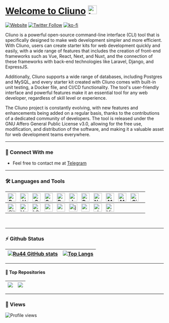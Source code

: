 
# [Welcome to Cliuno](https://raw.githubusercontent.com/ru44/How-to-break-the-law/main/HelloWorld.js) <img src="https://user-images.githubusercontent.com/1303154/88677602-1635ba80-d120-11ea-84d8-d263ba5fc3c0.gif" width="28px" alt="hi">

[![Website](https://img.shields.io/website?label=cliuno.github.io&style=for-the-badge&url=https%3A%2F%2Fcodestackr.com)](https://ru44.github.io)
[![Twitter Follow](https://img.shields.io/twitter/follow/CLIuno?color=1DA1F2&logo=twitter&style=for-the-badge)](https://twitter.com/intent/follow?original_referer=https%3A%2F%2Fgithub.com%2FRU44_Y&screen_name=CLIuno)
[![ko-fi](https://ko-fi.com/img/githubbutton_sm.svg)](https://ko-fi.com/ru44y)


Cliuno is a powerful open-source command-line interface (CLI) tool that is specifically designed to make web development simpler and more efficient. With Cliuno, users can create starter kits for web development quickly and easily, with a wide range of features that includes the creation of front-end frameworks such as Vue, React, Next, and Nuxt, and the connection of these frameworks with back-end technologies like Laravel, Django, and ExpressJS.

Additionally, Cliuno supports a wide range of databases, including Postgres and MySQL, and every starter kit created with Cliuno comes with built-in unit testing, a Docker file, and CI/CD functionality. The tool's user-friendly interface and powerful features make it an essential tool for any web developer, regardless of skill level or experience.

The Cliuno project is constantly evolving, with new features and enhancements being added on a regular basis, thanks to the contributions of a dedicated community of developers. The tool is released under the GNU Affero General Public License v3.0, allowing for the free use, modification, and distribution of the software, and making it a valuable asset for web development teams everywhere.


---
### 📴 Connect With me

- Feel free to contact me at [Telegram][Telegram]

---

### 🛠️ Languages and Tools

| <img align="left" alt="Bash" width="26px" src="https://raw.githubusercontent.com/jmnote/z-icons/master/svg/bash.svg" style="padding-right:10px;" /> <img align="left" alt="HTML5" width="26px" src="https://cdn.jsdelivr.net/gh/devicons/devicon/icons/html5/html5-original.svg" style="padding-right:10px;" /> <img align="left" alt="CSS3" width="26px" src="https://cdn.jsdelivr.net/gh/devicons/devicon/icons/css3/css3-original.svg" style="padding-right:10px;" /> <img align="left" alt="Sass" width="26px" src="https://cdn.jsdelivr.net/gh/devicons/devicon/icons/sass/sass-original.svg" style="padding-right:10px;" /> <img align="left" alt="Bootstrap" width="26px" src="https://raw.githubusercontent.com/jmnote/z-icons/master/svg/bootstrap.svg" style="padding-right:10px;" /> <img align="left" alt="JavaScript" width="26px" src="https://cdn.jsdelivr.net/gh/devicons/devicon/icons/javascript/javascript-original.svg" style="padding-right:10px;" /> <img align="left" alt="React" width="26px" src="https://cdn.jsdelivr.net/gh/devicons/devicon/icons/react/react-original.svg" style="padding-right:10px;" /> <img align="left" alt="Node.js" width="26px" src="https://cdn.jsdelivr.net/gh/devicons/devicon/icons/nodejs/nodejs-original.svg" style="padding-right:10px;" /> <img align="left" alt="MongoDB" width="26px" src="https://cdn.jsdelivr.net/gh/devicons/devicon/icons/mongodb/mongodb-original.svg" style="padding-right:10px;" /> <img align="left" alt="MySQL" width="26px" src="https://cdn.jsdelivr.net/gh/devicons/devicon/icons/mysql/mysql-original.svg" style="padding-right:10px;" /> <img align="left" alt="Git" width="26px" src="https://cdn.jsdelivr.net/gh/devicons/devicon/icons/git/git-original.svg" style="padding-right:10px;" /> |
|-------------------------------------------------------------------------------------------------------------------------------------------------------------------------------------------------------------------------------------------------------------------------------------------------------------------------------------------------------------------------------------------------------------------------------------------------------------------------------------------------------------------------------------------------------------------------------------------------------------------------------------------------------------------------------------------------------------------------------------------------------------------------------------------------------------------------------------------------------------------------------------------------------------------------------------------------------------------------------------------------------------------------------------------------------------------------------------------------------------------------------------------------------------------------------------------------------------------------------------------------------------------------------------------------------------------------------------------------------------------------------------------------------------------------------------------------------------------------------------------------------------------------------------------------------------------------------------------------------------------------------------------------------------------------------------------------------------------------------------------------------------------------------------------------------------------|
| <img align="left" alt="GitHub" width="26px" src="https://user-images.githubusercontent.com/3369400/139447912-e0f43f33-6d9f-45f8-be46-2df5bbc91289.png" style="padding-right:10px;" /> <img align="left" alt="Vue" width="26px" src="https://github.com/surmon-china/surmon-china/blob/main/icons/vue.svg" style="padding-right:10px;" /> <img align="left" alt="k8" width="26px" src="https://raw.githubusercontent.com/jmnote/z-icons/master/svg/kubernetes.svg" style="padding-right:10px;" /> <img align="left" alt="cpp" width="26px" src="https://raw.githubusercontent.com/jmnote/z-icons/master/svg/cpp.svg" style="padding-right:10px;" /> <img align="left" alt="csharp" width="26px" src="https://raw.githubusercontent.com/jmnote/z-icons/master/svg/csharp.svg" style="padding-right:10px;" /> <img align="left" alt="java" width="26px" src="https://raw.githubusercontent.com/jmnote/z-icons/master/svg/java.svg" style="padding-right:10px;" /> <img align="left" alt="python" width="26px" src="https://raw.githubusercontent.com/jmnote/z-icons/master/svg/python.svg" style="padding-right:10px;" /> <img align="left" alt="php" width="26px" src="https://raw.githubusercontent.com/jmnote/z-icons/master/svg/php.svg" style="padding-right:10px;" /> <img align="left" alt="Visual Studio Code" width="26px" src="https://cdn.jsdelivr.net/gh/devicons/devicon/icons/vscode/vscode-original.svg" style="padding-right:10px;" />                                                                                                                                                                                                                                                                                                                                                                                      |

<br />

---

### ⚡ Github Status

| [![Ru44 GitHub stats](https://github-readme-stats.vercel.app/api?username=ru44&show_icons=true&bg_color=09131B&text_color=ffffff&border_color=0c1a25)](https://github.com/ru44)      | [![Top Langs](https://github-readme-stats.vercel.app/api/top-langs/?username=ru44&layout=compact&bg_color=09131B&text_color=ffffff&border_color=0c1a25)](https://github.com/ru44) |
| ----------- | ----------- |

---

#### 🥇 Top Repositories
 | <img align="center" src="https://github-readme-stats.vercel.app/api/pin/?username=ru44&repo=All-In-One-Cli&show_icons=true&bg_color=09131B&text_color=ffffff&border_color=0c1a25" /> | <img align="center" src="https://github-readme-stats.vercel.app/api/pin/?username=ru44&repo=ru44.github.io&show_icons=true&bg_color=09131B&text_color=ffffff&border_color=0c1a25" /> |
|--------------------------------------------------------------------------------------------------------------------------------------------------------------------------------------|--------------------------------------------------------------------------------------------------------------------------------------------------------------------------------------|


[website]: https://cliuno.github.io
[Telegram]: https://t.me/RuM_Y

----
### 👀 Views
![Profile views](http://profile-counter.glitch.me/ru44/count.svg)
